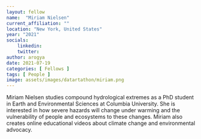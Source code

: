```yaml
---
layout: fellow
name:  "Miriam Nielsen"
current_affiliation: ""
location: "New York, United States"
year: "2021"
socials:
    linkedin: 
    twitter: 
author: arogya
date: 2021-07-19
categories: [ Fellows ]
tags: [ People ]
image: assets/images/datartathon/miriam.png
---
```


Miriam Nielsen studies compound hydrological extremes as a PhD student in Earth and Environmental Sciences at Columbia University. She is interested in how severe hazards will change under warming and the vulnerability of people and ecosystems to these changes. Miriam also creates online educational videos about climate change and environmental advocacy.